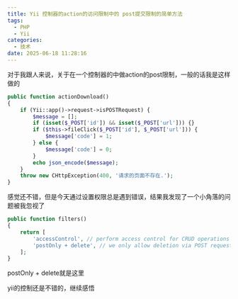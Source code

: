 ```yaml
---
title: Yii 控制器的action的访问限制中的 post提交限制的简单方法
tags:
  - PHP
  - Yii
categories:
  - 技术
date: 2025-06-18 11:28:16
---
```


对于我跟人来说，关于在一个控制器的中做action的post限制，一般的话我是这样做的

```php
public function actionDownload()
{
    if (Yii::app()->request->isPOSTRequest) {
        $message = [];
        if (isset($_POST['id']) && isset($_POST['url'])) {}
        if ($this->fileClick($_POST['id'], $_POST['url'])) {
            $message['code'] = 1;
        } else {
            $message['code'] = 0;
        }
        echo json_encode($message);
    }
    throw new CHttpException(400, '请求的页面不存在.');
}
```

感觉还不错，但是今天通过设置权限总是遇到错误，结果我发现了一个小角落的问题被我忽视了

```php
public function filters()
{
    return [
        'accessControl', // perform access control for CRUD operations
        'postOnly + delete', // we only allow deletion via POST request
    ];
}
```

postOnly + delete就是这里

yii的控制还是不错的，继续感悟
